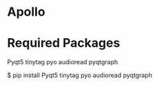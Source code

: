 # Apollo
# Required Packages
Pyqt5
tinytag
pyo
audioread
pyqtgraph

$ pip install Pyqt5 tinytag pyo audioread pyqtgraph